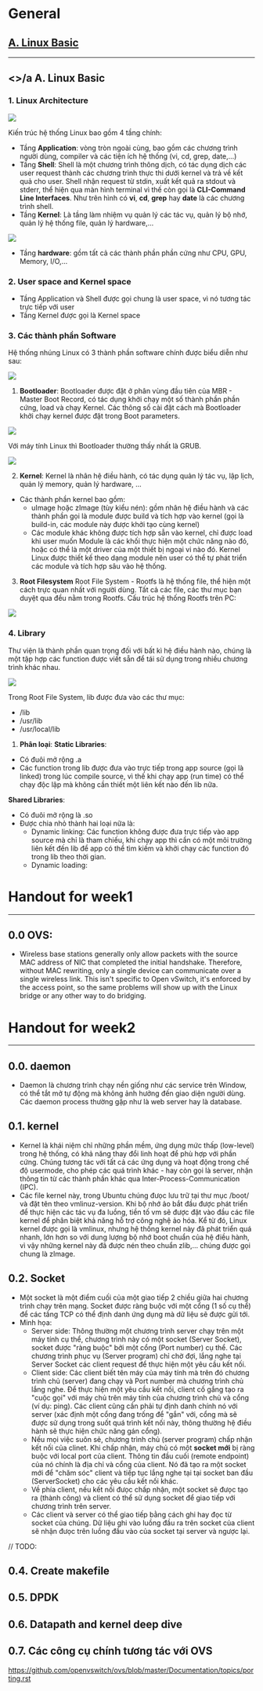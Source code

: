 # General
## [A. Linux Basic](#linuxbasic)
---
## <a name="linuxbasic"><>/a A. Linux Basic
### 1. Linux Architecture

![](images/ghichep/linux_architecture.jpg)

Kiến trúc hệ thống Linux bao gồm 4 tầng chính:
- Tầng **Application**: vòng tròn ngoài cùng, bao gồm các chương trình người dùng, compiler và các tiện ích hệ thống (vi, cd, grep, date,...)
- Tầng **Shell**: Shell là một chương trình thông dịch, có tác dụng dịch các user request thành các chương trình thực thi dưới kernel và trả về kết quả cho user. Shell nhận request từ stdin, xuất kết quả ra stdout và stderr, thể hiện qua màn hình terminal vì thế còn gọi là **CLI-Command Line Interfaces**. Như trên hình có **vi**, **cd**, **grep** hay **date** là các chương trình shell.
- Tầng **Kernel**: Là tầng làm nhiệm vụ quản lý các tác vụ, quản lý bộ nhớ, quản lý hệ thống file, quản lý hardware,...

![](images/ghichep/linux_kernel.jpg) 

- Tầng **hardware**: gồm tất cả các thành phần phần cứng như CPU, GPU, Memory, I/O,...

### 2. User space and Kernel space
- Tầng Application và Shell được gọi chung là user space, vì nó tương tác trực tiếp với user
- Tầng Kernel được gọi là Kernel space

### 3. Các thành phần Software
Hệ thống nhúng Linux có 3 thành phần software chính được biểu diễn như sau:

![](images/ghichep/software.png)

1. **Bootloader**: Bootloader được đặt ở phân vùng đầu tiên của MBR - Master Boot Record, có tác dụng khởi chạy một số thành phần phần cứng, load và chạy Kernel. Các thông số cài đặt cách mà Bootloader khởi chạy kernel được đặt trong Boot parameters.

![](images/ghichep/soft2.png)

Với máy tính Linux thì Bootloader thường thấy nhất là GRUB.

![](images/ghichep/software1.png)

2. **Kernel**: Kernel là nhân hệ điều hành, có tác dụng quản lý tác vụ, lập lịch, quản lý memory, quản lý hardware, ...
- Các thành phần kernel bao gồm:
	- uImage hoặc zImage (tùy kiểu nén): gồm nhân hệ điều hành và các thành phần gọi là module được build và tích hợp vào kernel (gọi là build-in, các module này được khởi tạo cùng kernel)
	- Các module khác không được tích hợp sẫn vào kernel, chỉ được load khi user muốn
Module là các khối thực hiện một chức năng nào đó, hoặc có thể là một driver của một thiết bị ngoại vi nào đó.
Kernel Linux được thiết kế theo dạng module nên user có thể tự phát triển các module và tích hợp sâu vào hệ thống.

3. **Root Filesystem**
Root File System - Rootfs là hệ thống file, thể hiện một cách trực quan nhất với người dùng. Tất cả các file, các thư mục bạn duyệt qua đều nằm trong Rootfs.
Cấu trúc hệ thống Rootfs trên PC:

![](images/ghichep/hierarchy.jpg)

### 4. Library
Thư viện là thành phần quan trọng đối với bất kì hệ điều hành nào, chúng là một tập hợp các function được viết sẵn để tái sử dụng trong nhiều chương trình khác nhau. 

![](images/ghichep/gnu-lib.jpg)

Trong Root File System, lib được đưa vào các thư mục:
- /lib
- /usr/lib
- /usr/local/lib
1. **Phân loại**:
**Static Libraries**:
- Có đuôi mở rộng .a
- Các function trong lib được đưa vào trực tiếp trong app source (gọi là linked) trong lúc compile source, vì thế khi chạy app (run time) có thể  chạy độc lập mà không cần thiết một liên kết nào đến lib nữa.

**Shared Libraries**:
- Có đuôi mở rộng là .so
- Được chia nhỏ thành hai loại nữa là:
	- Dynamic linking: Các function không được đưa trực tiếp vào app source mà chỉ là tham chiếu, khi chạy app thì cần có một môi trường liên kết đến lib để app có thể tìm kiếm và khởi chạy các function đó trong lib theo thời gian.
	- Dynamic loading:  

# Handout for week1
---
## 0.0 OVS:
- Wireless base stations generally only allow packets with the source MAC address of NIC that completed the initial handshake. Therefore, without MAC rewriting, only a single device can  communicate over a single wireless link.
This isn't specific to Open vSwitch, it's enforced by the access point, so the same problems will show up with the Linux bridge or any other way to do bridging. 

# Handout for week2
---
## 0.0. daemon
- Daemon là chương trình chạy nền giống như các service trên Window, có thể tắt mở tự động mà không ảnh hưởng đến giao diện người dùng. Các daemon process thường gặp như là web server hay là database.

## 0.1. kernel
- Kernel là khái niệm chỉ những phần mềm, ứng dụng mức thấp (low-level) trong hệ thống, có khả năng thay đổi linh hoạt để phù hợp với phần cứng. Chúng tương tác với tất cả các ứng dụng và hoạt động trong chế độ usermode, cho phép các quá trình khác - hay còn gọi là server, nhận thông tin từ các thành phần khác qua Inter-Process-Communication (IPC).
- Các file kernel này, trong Ubuntu chúng đưọc lưu trữ tại thư mục /boot/ và đặt tên theo vmlinuz-version. Khi bộ nhớ ảo bắt đầu được phát triển để thực hiện các tác vụ đa luồng, tiền tố vm sẽ được đặt vào đầu các file kernel để phân biệt khả năng hỗ trợ công nghệ ảo hóa. Kể từ đó, Linux kernel được gọi là vmlinux, nhưng hệ thống kernel này đã phát triển quá nhanh, lớn hơn so với dung lượng bộ nhớ boot chuẩn của hệ điều hành, vì vậy những kernel này đã được nén theo chuẩn zlib,... chúng được gọi chung là zImage.

## 0.2. Socket
- Một socket là một điểm cuối của một giao tiếp 2 chiều giữa hai chương trình chạy trên mạng. Socket được ràng buộc với một cổng (1 số cụ thể) để các tầng TCP có thể định danh ứng dụng mà dữ liệu sẽ được gửi tới. 
- Minh họa:
	- Server side: Thông thường một chương trình server chạy trên một máy tính cụ thể, chương trình này có một socket (Server Socket), socket được "ràng buộc" bởi một cổng (Port number) cụ thể. Các chương trình phục vụ (Server program) chỉ chờ đợi, lắng nghe tại Server Socket các client request để thực hiện một yêu cầu kết nối.
	- Client side: Các client biết tên máy của máy tính mà trên đó chương trình chủ (server) đang chạy và Port number mà chương trình chủ lắng nghe. Để thực hiện một yêu cầu kết nối, client cố gắng tạo ra "cuộc gọi" với máy chủ trên máy tính của chương trình chủ và cổng (ví dụ: ping). Các client cũng cần phải tự định danh chính nó với server (xác định một cổng đang trống để "gắn" với, cổng mà sẽ được sử dụng trong suốt quá trình kết nối này, thông thường hệ điều hành sẽ thực hiện chức năng gán cổng). 
	-  Nếu mọi việc suôn sẻ, chương trình chủ (server program) chấp nhận kết nối của clinet. Khi chấp nhận, máy chủ có một **socket mới** bị ràng buộc với local port của client. Thông tin đầu cuối (remote endpoint) của nó chính là địa chỉ và cổng của client. Nó đã tạo ra một socket mới để "chăm sóc" client và tiếp tục lắng nghe tại tại socket ban đầu (ServerSocket) cho các yêu cầu kết nối khác.
	- Về phía client, nếu kết nối đưọc chấp nhận, một socket sẽ đưọc tạo ra (thành công) và client có thể sử dụng socket để giao tiếp với chương trình trên server.
	- Các client và server có thể giao tiếp bằng cách ghi hay đọc từ socket của chúng. Dữ liệu ghi vào luồng đầu ra trên socket của client sẽ nhận đưọc trên luồng đầu vào của socket tại server và ngược lại.


// TODO:
## 0.4. Create makefile

## 0.5. DPDK

## 0.6. Datapath and kernel deep dive

## 0.7. Các công cụ chính tương tác với OVS

https://github.com/openvswitch/ovs/blob/master/Documentation/topics/porting.rst
